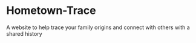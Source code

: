 # Hometown-Trace
A website to help trace your family origins and connect with others with a shared history
